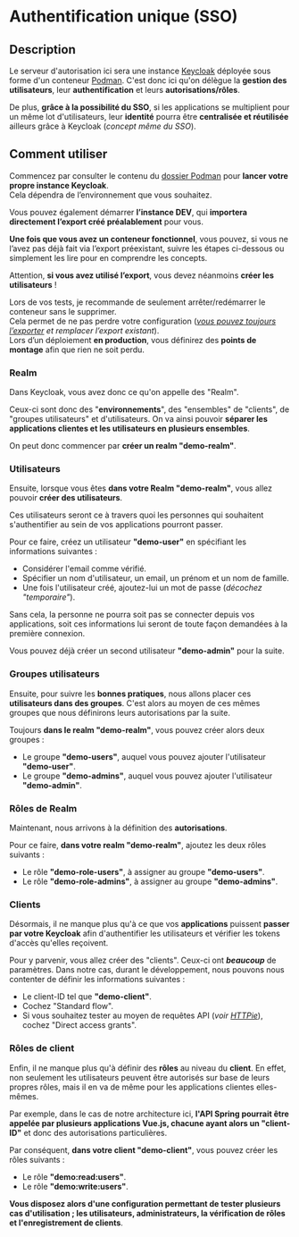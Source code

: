 # Authentification unique (SSO)

## Description

Le serveur d'autorisation ici sera une instance [Keycloak](https://www.keycloak.org/) déployée sous forme d'un conteneur [Podman](https://podman.io/).
C'est donc ici qu'on délègue la **gestion des utilisateurs**, leur **authentification** et leurs **autorisations/rôles**.

De plus, **grâce à la possibilité du SSO**, si les applications se multiplient pour un même lot d'utilisateurs,
leur **identité** pourra être **centralisée et réutilisée** ailleurs grâce à Keycloak (*concept même du SSO*).

## Comment utiliser

Commencez par consulter le contenu du [dossier Podman](./podman/) pour **lancer votre propre instance Keycloak**.  
Cela dépendra de l’environnement que vous souhaitez.

Vous pouvez également démarrer **l’instance DEV**, qui **importera directement l’export créé préalablement** pour vous.

**Une fois que vous avez un conteneur fonctionnel**, vous pouvez, si vous ne l’avez pas déjà fait via l’export préexistant, suivre les étapes ci-dessous ou simplement les lire pour en comprendre les concepts.

Attention, **si vous avez utilisé l’export**, vous devez néanmoins **créer les utilisateurs** !

Lors de vos tests, je recommande de seulement arrêter/redémarrer le conteneur sans le supprimer.  
Cela permet de ne pas perdre votre configuration (*[vous pouvez toujours l’exporter](https://www.keycloak.org/server/importExport) et remplacer l’export existant*).  
Lors d’un déploiement **en production**, vous définirez des **points de montage** afin que rien ne soit perdu.

### Realm

Dans Keycloak, vous avez donc ce qu'on appelle des "Realm".

Ceux-ci sont donc des "**environnements**", des "ensembles" de "clients", de "groupes utilisateurs" et d'utilisateurs.
On va ainsi pouvoir **séparer les applications clientes et les utilisateurs en plusieurs ensembles**.

On peut donc commencer par **créer un realm "demo-realm"**.

### Utilisateurs

Ensuite, lorsque vous êtes **dans votre Realm "demo-realm"**, vous allez pouvoir **créer des utilisateurs**.

Ces utilisateurs seront ce à travers quoi les personnes qui souhaitent s'authentifier au sein de vos applications
pourront passer.

Pour ce faire, créez un utilisateur **"demo-user"** en spécifiant les informations suivantes :

- Considérer l'email comme vérifié.
- Spécifier un nom d'utilisateur, un email, un prénom et un nom de famille.
- Une fois l'utilisateur créé, ajoutez-lui un mot de passe (*décochez "temporaire"*).

Sans cela, la personne ne pourra soit pas se connecter depuis vos applications,
soit ces informations lui seront de toute façon demandées à la première connexion.

Vous pouvez déjà créer un second utilisateur **"demo-admin"** pour la suite.

### Groupes utilisateurs

Ensuite, pour suivre les **bonnes pratiques**, nous allons placer ces **utilisateurs dans des groupes**.
C'est alors au moyen de ces mêmes groupes que nous définirons leurs autorisations par la suite.

Toujours **dans le realm "demo-realm"**, vous pouvez créer alors deux groupes :

- Le groupe **"demo-users"**, auquel vous pouvez ajouter l'utilisateur **"demo-user"**.
- Le groupe **"demo-admins"**, auquel vous pouvez ajouter l'utilisateur **"demo-admin"**.

### Rôles de Realm

Maintenant, nous arrivons à la définition des **autorisations**.

Pour ce faire, **dans votre realm "demo-realm"**, ajoutez les deux rôles suivants :

- Le rôle **"demo-role-users"**, à assigner au groupe **"demo-users"**.
- Le rôle **"demo-role-admins"**, à assigner au groupe **"demo-admins"**.

### Clients

Désormais, il ne manque plus qu'à ce que vos **applications** puissent **passer par votre Keycloak** afin d'authentifier
les utilisateurs et vérifier les tokens d'accès qu'elles reçoivent.

Pour y parvenir, vous allez créer des "clients". Ceux-ci ont ***beaucoup*** de paramètres.
Dans notre cas, durant le développement, nous pouvons nous contenter de définir les informations suivantes :

- Le client-ID tel que **"demo-client"**.
- Cochez "Standard flow".
- Si vous souhaitez tester au moyen de requêtes API (*voir [HTTPie](../backend/httpie/)*), cochez "Direct access grants".

### Rôles de client

Enfin, il ne manque plus qu'à définir des **rôles** au niveau du **client**. En effet, non seulement les utilisateurs peuvent
être autorisés sur base de leurs propres rôles, mais il en va de même pour les applications clientes elles-mêmes.

Par exemple, dans le cas de notre architecture ici, **l'API Spring pourrait être appelée par plusieurs applications Vue.js, chacune ayant alors un "client-ID"** et donc des autorisations particulières.

Par conséquent, **dans votre client "demo-client"**, vous pouvez créer les rôles suivants :

- Le rôle **"demo:read:users"**.
- Le rôle **"demo:write:users"**.

**Vous disposez alors d'une configuration permettant de tester plusieurs cas d'utilisation ; les utilisateurs, administrateurs, la vérification de rôles et l'enregistrement de clients**.
